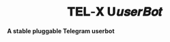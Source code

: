 

</p>
<h1 align="center">
  <b>𝐓𝐄𝐋-𝐗 𝗨𝒖𝒔𝒆𝒓𝑩𝒐𝒕</b>
</h1>

<b>A stable pluggable Telegram userbot</b>   
